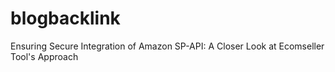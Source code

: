 # blogbacklink
Ensuring Secure Integration of Amazon SP-API: A Closer Look at Ecomseller Tool's Approach
